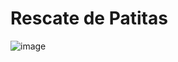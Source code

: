 # Rescate de Patitas
![image](https://user-images.githubusercontent.com/56047770/143083862-ff51b221-ec1b-45a0-b1cc-6b212948f64b.png)
